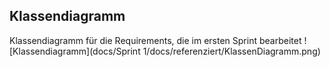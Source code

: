 ## Klassendiagramm
Klassendiagramm für die Requirements, die im ersten Sprint bearbeitet 
![Klassendiagramm](docs/Sprint 1/docs/referenziert/KlassenDiagramm.png)

